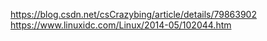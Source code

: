 https://blog.csdn.net/csCrazybing/article/details/79863902
https://www.linuxidc.com/Linux/2014-05/102044.htm
